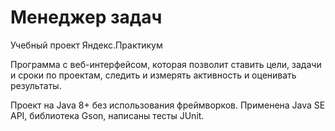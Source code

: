 # Менеджер задач

Учебный проект Яндекс.Практикум

Программа с веб-интерфейсом, которая позволит ставить цели, задачи и сроки по проектам,
следить и измерять активность и оценивать результаты.

Проект на Java 8+ без использования фреймворков. Применена Java SE API, библиотека Gson,
написаны тесты JUnit.
